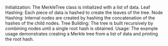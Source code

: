 Initialization: The MerkleTree class is initialized with a list of data.
Leaf Hashing: Each piece of data is hashed to create the leaves of the tree.
Node Hashing: Internal nodes are created by hashing the concatenation of the hashes of the child nodes.
Tree Building: The tree is built recursively by combining nodes until a single root hash is obtained.
Usage: The example usage demonstrates creating a Merkle tree from a list of data and printing the root hash.
